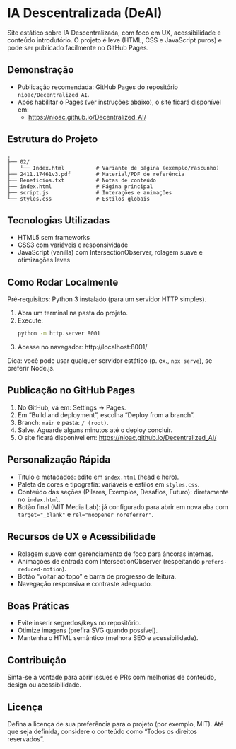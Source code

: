 # IA Descentralizada (DeAI)

Site estático sobre IA Descentralizada, com foco em UX, acessibilidade e conteúdo introdutório. O projeto é leve (HTML, CSS e JavaScript puros) e pode ser publicado facilmente no GitHub Pages.

## Demonstração
- Publicação recomendada: GitHub Pages do repositório `nioac/Decentralized_AI`.
- Após habilitar o Pages (ver instruções abaixo), o site ficará disponível em:
  - https://nioac.github.io/Decentralized_AI/

## Estrutura do Projeto
```
.
├── 02/
│   └── Index.html          # Variante de página (exemplo/rascunho)
├── 2411.17461v3.pdf        # Material/PDF de referência
├── Beneficios.txt          # Notas de conteúdo
├── index.html              # Página principal
├── script.js               # Interações e animações
└── styles.css              # Estilos globais
```

## Tecnologias Utilizadas
- HTML5 sem frameworks
- CSS3 com variáveis e responsividade
- JavaScript (vanilla) com IntersectionObserver, rolagem suave e otimizações leves

## Como Rodar Localmente
Pré-requisitos: Python 3 instalado (para um servidor HTTP simples).

1. Abra um terminal na pasta do projeto.
2. Execute:
   ```bash
   python -m http.server 8001
   ```
3. Acesse no navegador: http://localhost:8001/

Dica: você pode usar qualquer servidor estático (p. ex., `npx serve`), se preferir Node.js.

## Publicação no GitHub Pages
1. No GitHub, vá em: Settings → Pages.
2. Em “Build and deployment”, escolha “Deploy from a branch”.
3. Branch: `main` e pasta: `/ (root)`.
4. Salve. Aguarde alguns minutos até o deploy concluir.
5. O site ficará disponível em: https://nioac.github.io/Decentralized_AI/

## Personalização Rápida
- Título e metadados: edite em `index.html` (head e hero).
- Paleta de cores e tipografia: variáveis e estilos em `styles.css`.
- Conteúdo das seções (Pilares, Exemplos, Desafios, Futuro): diretamente no `index.html`.
- Botão final (MIT Media Lab): já configurado para abrir em nova aba com `target="_blank"` e `rel="noopener noreferrer"`.

## Recursos de UX e Acessibilidade
- Rolagem suave com gerenciamento de foco para âncoras internas.
- Animações de entrada com IntersectionObserver (respeitando `prefers-reduced-motion`).
- Botão “voltar ao topo” e barra de progresso de leitura.
- Navegação responsiva e contraste adequado.

## Boas Práticas
- Evite inserir segredos/keys no repositório.
- Otimize imagens (prefira SVG quando possível).
- Mantenha o HTML semântico (melhora SEO e acessibilidade).

## Contribuição
Sinta-se à vontade para abrir issues e PRs com melhorias de conteúdo, design ou acessibilidade.

## Licença
Defina a licença de sua preferência para o projeto (por exemplo, MIT). Até que seja definida, considere o conteúdo como “Todos os direitos reservados”.